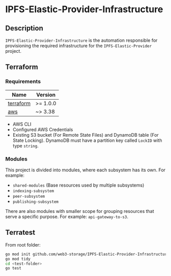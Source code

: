 # IPFS-Elastic-Provider-Infrastructure

## Description

`IPFS-Elastic-Provider-Infrastructure` is the automation responsible for provisioning the required infrastructure for the `IPFS-Elastic-Provider` project.

## Terraform

### Requirements

| Name | Version |
|------|---------|
| <a name="requirement_terraform"></a> [terraform](#requirement\_terraform) | >= 1.0.0 |
| <a name="requirement_aws"></a> [aws](#requirement\_aws) | ~> 3.38 |

- AWS CLI 
- Configured AWS Credentials
- Existing S3 bucket (For Remote State Files) and DynamoDB table (For State Locking). DynamoDB must have a partition key called `LockID` with type `string`.

### Modules

This project is divided into modules, where each subsystem has its own. For example:

- `shared-modules` (Base resources used by multiple subsystems)
- `indexing-subsystem`
- `peer-subsystem`
- `publishing-subsystem`

There are also modules with smaller scope for grouping resources that serve a specific purpose. For example: `api-gateway-to-s3`.

## Terratest

From root folder:
``` sh
go mod init github.com/web3-storage/IPFS-Elastic-Provider-Infrastructure
go mod tidy
cd <test-folder>
go test
```
